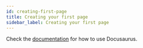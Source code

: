 ```yaml
---
id: creating-first-page
title: Creating your first page
sidebar_label: Creating your first page
---
```


Check the [documentation](https://docusaurus.io) for how to use Docusaurus.
